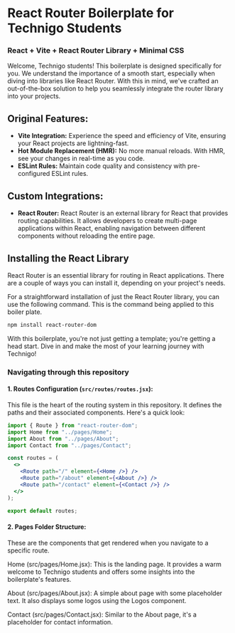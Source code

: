 # React Router Boilerplate for Technigo Students

### React + Vite + React Router Library + Minimal CSS

Welcome, Technigo students! This boilerplate is designed specifically for you. We understand the importance of a smooth start, especially when diving into libraries like React Router. With this in mind, we've crafted an out-of-the-box solution to help you seamlessly integrate the router library into your projects.

## Original Features:

- **Vite Integration:** Experience the speed and efficiency of Vite, ensuring your React projects are lightning-fast.
- **Hot Module Replacement (HMR):** No more manual reloads. With HMR, see your changes in real-time as you code.
- **ESLint Rules:** Maintain code quality and consistency with pre-configured ESLint rules.

## Custom Integrations:

- **React Router:** React Router is an external library for React that provides routing capabilities. It allows developers to create multi-page applications within React, enabling navigation between different components without reloading the entire page.

## Installing the React Library

React Router is an essential library for routing in React applications. There are a couple of ways you can install it, depending on your project's needs.

For a straightforward installation of just the React Router library, you can use the following command. This is the command being applied to this boiler plate.

```bash
npm install react-router-dom
```

With this boilerplate, you're not just getting a template; you're getting a head start. Dive in and make the most of your learning journey with Technigo!

### Navigating through this repository

#### 1. **Routes Configuration (`src/routes/routes.jsx`)**:

This file is the heart of the routing system in this repository. It defines the paths and their associated components. Here's a quick look:

```jsx
import { Route } from "react-router-dom";
import Home from "../pages/Home";
import About from "../pages/About";
import Contact from "../pages/Contact";

const routes = (
  <>
    <Route path="/" element={<Home />} />
    <Route path="/about" element={<About />} />
    <Route path="/contact" element={<Contact />} />
  </>
);

export default routes;
```

#### 2. Pages Folder Structure:

These are the components that get rendered when you navigate to a specific route.

Home (src/pages/Home.jsx): This is the landing page. It provides a warm welcome to Technigo students and offers some insights into the boilerplate's features.

About (src/pages/About.jsx): A simple about page with some placeholder text. It also displays some logos using the Logos component.

Contact (src/pages/Contact.jsx): Similar to the About page, it's a placeholder for contact information.
